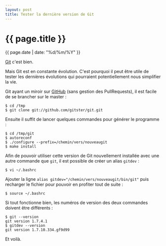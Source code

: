 ```yaml
---
layout: post
title: Tester la dernière version de Git
---
```


# {{ page.title }} #

<span class="date post">{{ page.date | date: "%d/%m/%Y" }}</span>

[Git](http://git-scm.com/) c'est bien.

Mais Git est en constante évolution. C'est pourquoi il peut être utile de tester les dernières évolutions qui pourraient potentiellement nous simplifier la vie.

Git ayant un miroir sur [GitHub](https://github.com/gitster/git) (sans gestion des PullRequests), il est facile de se brancher sur le master :

    $ cd /tmp
    $ git clone git://github.com/gitster/git.git

Ensuite il suffit de lancer quelques commandes pour générer le programme :

    $ cd /tmp/git
    $ autoreconf
    $ ./configure --prefix=/chemin/vers/nouveaugit
    $ make install

Afin de pouvoir utiliser cette version de Git nouvellement installée avec une autre commande que `git`, il est possible de créer un alias `gitdev` :

    $ vi ~/.bashrc

Ajouter la ligne `alias gitdev="/chemin/vers/nouveaugit/bin/git"` puis recharger le fichier pour pouvoir en profiter tout de suite :

    $ source ~/.bashrc
    
Si tout fonctionne bien, les numéros de version des deux commandes doivent être différents :

    $ git --version
    git version 1.7.4.1
    $ gitdev --version
    git version 1.7.10.334.gf9d99

Et voilà.
